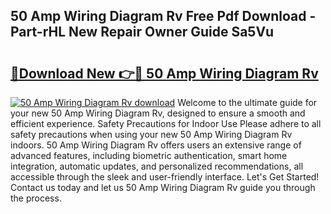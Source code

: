 ## 50 Amp Wiring Diagram Rv Free Pdf Download - Part-rHL New Repair Owner Guide Sa5Vu

# <h2><a href="http://dfhlnu.blite.top/?on=50+Amp+Wiring+Diagram+Rv">🔗Download New 👉🔴 50 Amp Wiring Diagram Rv</a></h2>

[![50 Amp Wiring Diagram Rv download](https://i.imgur.com/lujVjoI.png)](http://dfhlnu.blite.top/?on=50+Amp+Wiring+Diagram+Rv)
Welcome to the ultimate guide for your new 50 Amp Wiring Diagram Rv, designed to ensure a smooth and efficient experience. Safety Precautions for Indoor Use Please adhere to all safety precautions when using your new 50 Amp Wiring Diagram Rv indoors. 50 Amp Wiring Diagram Rv offers users an extensive range of advanced features, including biometric authentication, smart home integration, automatic updates, and personalized recommendations, all accessible through the sleek and user-friendly interface. Let's Get Started! Contact us today and let us 50 Amp Wiring Diagram Rv guide you through the process.
